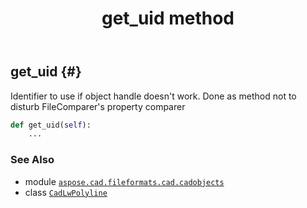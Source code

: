 ﻿---
title: get_uid method
second_title: Aspose.CAD for Python via .NET API References
description: 
type: docs
weight: 20
url: /python-net/aspose.cad.fileformats.cad.cadobjects/cadlwpolyline/get_uid/
is_root: false
---

## get_uid {#}

Identifier to use if object handle doesn't work. Done as method not to disturb FileComparer's property comparer



```python
def get_uid(self):
    ...
```





### See Also
* module [`aspose.cad.fileformats.cad.cadobjects`](../../)
* class [`CadLwPolyline`](/cad/python-net/aspose.cad.fileformats.cad.cadobjects/cadlwpolyline)
